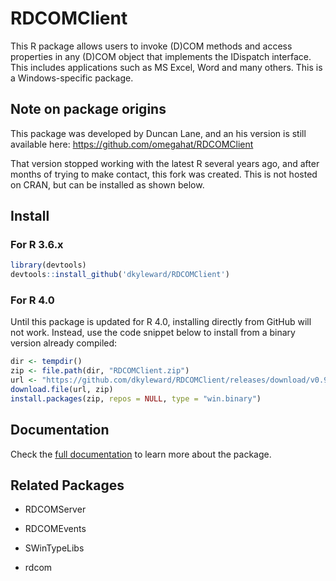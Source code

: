 # RDCOMClient

This R package allows users to invoke (D)COM methods and access properties in
any (D)COM object that implements the IDispatch interface. This includes
applications such as MS Excel, Word and many others. This is a Windows-specific
package.

## Note on package origins

This package was developed by Duncan Lane, and an his version is still
available here: https://github.com/omegahat/RDCOMClient

That version stopped working with the latest R several years ago, and after
months of trying to make contact, this fork was created. This is not hosted on
CRAN, but can be installed as shown below.

## Install

### For R 3.6.x

```r
library(devtools)
devtools::install_github('dkyleward/RDCOMClient')
```

### For R 4.0

Until this package is updated for R 4.0, installing directly from GitHub will
not work. Instead, use the code snippet below to install from a binary version
already compiled:

```r
dir <- tempdir()
zip <- file.path(dir, "RDCOMClient.zip")
url <- "https://github.com/dkyleward/RDCOMClient/releases/download/v0.94/RDCOMClient_binary.zip"
download.file(url, zip)
install.packages(zip, repos = NULL, type = "win.binary")
```

## Documentation

Check the [full documentation](http://www.omegahat.net/RDCOMClient/) to learn
more about the package.


## Related Packages

+ RDCOMServer
+ RDCOMEvents
+ SWinTypeLibs

+ rdcom
